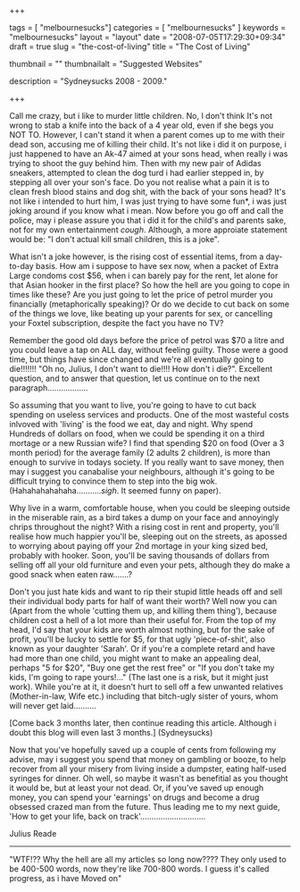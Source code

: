 
+++

tags = [ "melbournesucks"]
categories = [ "melbournesucks" ]
keywords = "melbournesucks"
layout = "layout"
date = "2008-07-05T17:29:30+09:34"
draft = true
slug = "the-cost-of-living"
title = "The Cost of Living"

thumbnail = ""
thumbnailalt = "Suggested Websites"

description = "Sydneysucks 2008 - 2009."

+++

Call me crazy, but i like to murder little children. No, I don't think It's not wrong to stab a knife into the back of a 4 year old, even if she begs you NOT TO. However, I can't stand it when a parent comes up to me with their dead son, accusing me of killing their child. It's not like i did it on purpose, i just happened to have an Ak-47 aimed at your sons head, when really i was trying to shoot the guy behind him. Then with my new pair of Adidas sneakers, attempted to clean the dog turd i had earlier stepped in, by stepping all over your son's face. Do you not realise what a pain it is to clean fresh blood stains and dog shit, with the back of your sons head? It's not like i intended to hurt him, I was just trying to have some fun*, i was just joking around if you know what i mean. Now before you go off and call the police, may i please assure you that i did it for the child's and parents sake, not for my own entertainment *cough*. Although, a more approiate statement would be: "I don't actual kill small children, this is a joke".

What isn't a joke however, is the rising cost of essential items, from a day-to-day basis. How am i suppose to have sex now, when a packet of Extra Large condoms cost $56, when i can barely pay for the rent, let alone for that Asian hooker in the first place? So how the hell are you going to cope in times like these? Are you just going to let the price of petrol murder you financially (metaphorically speaking)? Or do we decide to cut back on some of the things we love, like beating up your parents for sex, or cancelling your Foxtel subscription, despite the fact you have no TV?

Remember the good old days before the price of petrol was $70 a litre and you could leave a tap on ALL day, without feeling guilty. Those were a good time, but things have since changed and we're all eventually going to die!!!!!!! "Oh no, Julius, I don't want to die!!!! How don't i die?". Excellent question, and to answer that question, let us continue on to the next paragraph..................

So assuming that you want to live, you're going to have to cut back spending on useless services and products. One of the most wasteful costs inlvoved with 'living' is the food we eat, day and night. Why spend Hundreds of dollars on food, when we could be spending it on a third mortage or a new Russian wife? I find that spending $20 on food (Over a 3 month period) for the average family (2 adults 2 children), is more than enough to survive in todays society. If you really want to save money, then may i suggest you canabalise your neighbours, although it's going to be difficult trying to convince them to step into the big wok. (Hahahahahahaha...........*sigh*. It seemed funny on paper).

Why live in a warm, comfortable house, when you could be sleeping outside in the miserable rain, as a bird takes a dump on your face and annoyingly chrips throughout the night? With a rising cost in rent and property, you'll realise how much happier you'll be, sleeping out on the streets, as apossed to worrying about paying off your 2nd mortage in your king sized bed, probably with hooker. Soon, you'll be saving thousands of dollars from selling off all your old furniture and even your pets, although they do make a good snack when eaten raw.......?

Don't you just hate kids and want to rip their stupid little heads off and sell their individual body parts for half of want their worth? Well now you can (Apart from the whole 'cutting them up, and killing them thing'), because children cost a hell of a lot more than their useful for. From the top of my head, I'd say that your kids are worth almost nothing, but for the sake of profit, you'll be lucky to settle for $5, for that ugly 'piece-of-shit', also known as your daughter 'Sarah'. Or if you're a complete retard and have had more than one child, you might want to make an appealing deal, perhaps "5 for $20", "Buy one get the rest free" or "If you don't take my kids, I'm going to rape yours!..." (The last one is a risk, but it might just work). While you're at it, it doesn't hurt to sell off a few unwanted relatives (Mother-in-law, Wife etc.) including that bitch-ugly sister of yours, whom will never get laid..........

\[Come back 3 months later, then continue reading this article. Although i doubt this blog will even last 3 months.] (Sydneysucks)

Now that you've hopefully saved up a couple of cents from following my advise, may i suggest you spend that money on gambling or booze, to help recover from all your misery from living inside a dumpster, eating half-used syringes for dinner. Oh well, so maybe it wasn't as benefitial as you thought it would be, but at least your not dead. Or, if you've saved up enough money, you can spend your 'earnings' on drugs and become a drug obsessed crazed man from the future. Thus leading me to my next guide, 'How to get your life, back on track'.............................

Julius Reade
_______________________________________________________

"WTF!?? Why the hell are all my articles so long now???? They only used to be 400-500 words, now they're like 700-800 words. I guess it's called progress, as i have Moved on" 